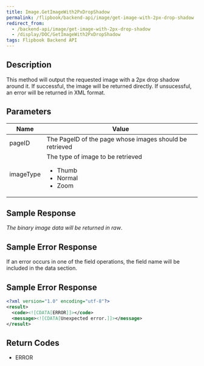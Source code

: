 ```yaml
---
title: Image.GetImageWith2PxDropShadow
permalink: /flipbook/backend-api/image/get-image-with-2px-drop-shadow
redirect_from:
  - /backend-api/image/get-image-with-2px-drop-shadow
  - /display/DOC/GetImageWith2PxDropShadow
tags: Flipbook Backend API
---
```


## Description

This method will output the requested image with a 2px drop shadow around it. If successful, the image will be returned directly. If unsucessful, an error will be returned in XML format.

## Parameters

<table>
	<thead>
		<tr>
			<th>Name</th>
			<th>Value</th>
		</tr>
	</thead>
	<tbody>
		<tr>
			<td>pageID</td>
			<td>The PageID of the page whose images should be retrieved</td>
		</tr>
		<tr>
			<td>imageType</td>
			<td>
				The type of image to be retrieved
				<ul>
					<li>Thumb</li>
					<li>Normal</li>
					<li>Zoom</li>
				</ul>
			</td>
		</tr>
	</tbody>
</table>

## Sample Response

*The binary image data will be returned in raw*.

## Sample Error Response

If an error occurs in one of the field operations, the field name will be included in the data section.

## Sample Error Response
```xml
<?xml version="1.0" encoding="utf-8"?>
<result>
  <code><![CDATA[ERROR]]></code>
  <message><![CDATA[Unexpected error.]]></message>
</result>
```

## Return Codes

* ERROR